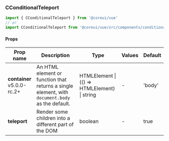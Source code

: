 ### CConditionalTeleport

```jsx
import { CConditionalTeleport } from '@coreui/vue'
// or
import CConditionalTeleport from '@coreui/vue/src/components/conditional-teleport/CConditionalTeleport'
```

#### Props

| Prop name                                                          | Description                                                                                     | Type                                         | Values | Default |
| ------------------------------------------------------------------ | ----------------------------------------------------------------------------------------------- | -------------------------------------------- | ------ | ------- |
| **container** <br><div class="badge bg-primary">v5.0.0-rc.2+</div> | An HTML element or function that returns a single element, with `document.body` as the default. | HTMLElement \| (() => HTMLElement) \| string | -      | 'body'  |
| **teleport**                                                       | Render some children into a different part of the DOM                                           | boolean                                      | -      | true    |
